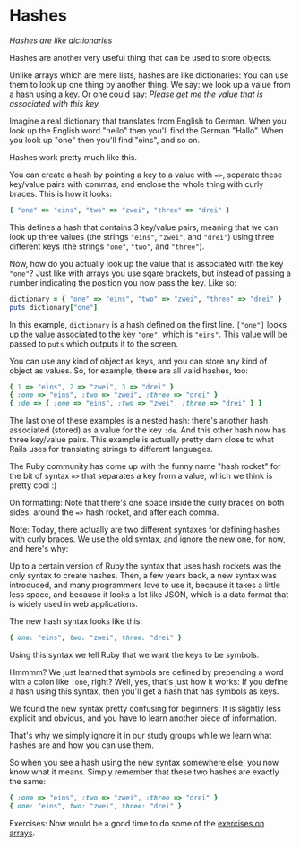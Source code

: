 # Hashes

*Hashes are like dictionaries*

Hashes are another very useful thing that can be used to store objects.

Unlike arrays which are mere lists, hashes are like dictionaries: You can use
them to look up one thing by another thing. We say: we look up a value from a
hash using a key. Or one could say: *Please get me the value that is
associated with this key.*

Imagine a real dictionary that translates from English to German. When you
look up the English word "hello" then you'll find the German "Hallo". When
you look up "one" then you'll find "eins", and so on.

Hashes work pretty much like this.

You can create a hash by pointing a key to a value with `=>`, separate these
key/value pairs with commas, and enclose the whole thing with curly braces.
This is how it looks:

```ruby
{ "one" => "eins", "two" => "zwei", "three" => "drei" }
```

This defines a hash that contains 3 key/value pairs, meaning that we can look
up three values (the strings `"eins"`, `"zwei"`, and `"drei"`) using three
different keys (the strings `"one"`, `"two"`, and `"three"`).

Now, how do you actually look up the value that is associated with the key
`"one"`? Just like with arrays you use sqare brackets, but instead of passing
a number indicating the position you now pass the key. Like so:

```ruby
dictionary = { "one" => "eins", "two" => "zwei", "three" => "drei" }
puts dictionary["one"]
```

In this example, `dictionary` is a hash defined on the first line. `["one"]`
looks up the value associated to the key `"one"`, which is `"eins"`. This value
will be passed to `puts` which outputs it to the screen.

You can use any kind of object as keys, and you can store any kind of object
as values. So, for example, these are all valid hashes, too:

```ruby
{ 1 => "eins", 2 => "zwei", 3 => "drei" }
{ :one => "eins", :two => "zwei", :three => "drei" }
{ :de => { :one => "eins", :two => "zwei", :three => "drei" } }
```

The last one of these examples is a nested hash: there's another hash associated
(stored) as a value for the key `:de`. And this other hash now has three
key/value pairs. This example is actually pretty darn close to what Rails uses
for translating strings to different languages.

The Ruby community has come up with the funny name "hash rocket" for the bit of
syntax `=>` that separates a key from a value, which we think is pretty cool :)

On formatting: Note that there's one space inside the curly braces on both
sides, around the `=>` hash rocket, and after each comma.

Note: Today, there actually are two different syntaxes for defining hashes with
curly braces. We use the old syntax, and ignore the new one, for now, and here's
why:

Up to a certain version of Ruby the syntax that uses hash rockets was the only
syntax to create hashes. Then, a few years back, a new syntax was introduced,
and many programmers love to use it, because it takes a little less space, and
because it looks a lot like JSON, which is a data format that is widely used in
web applications.

The new hash syntax looks like this:

```ruby
{ one: "eins", two: "zwei", three: "drei" }
```

Using this syntax we tell Ruby that we want the keys to be symbols.

Hmmmm? We just learned that symbols are defined by prepending a word with a
colon like `:one`, right? Well, yes, that's just how it works: If you define
a hash using this syntax, then you'll get a hash that has symbols as keys.

We found the new syntax pretty confusing for beginners: It is slightly less
explicit and obvious, and you have to learn another piece of information.

That's why we simply ignore it in our study groups while we learn what hashes
are and how you can use them.

So when you see a hash using the new syntax somewhere else, you now know
what it means. Simply remember that these two hashes are exactly the same:

```ruby
{ :one => "eins", :two => "zwei", :three => "drei" }
{ one: "eins", two: "zwei", three: "drei" }
```

Exercises: Now would be a good time to do some of the [exercises on
arrays](/16-exercises/04-hashes_1.html).
